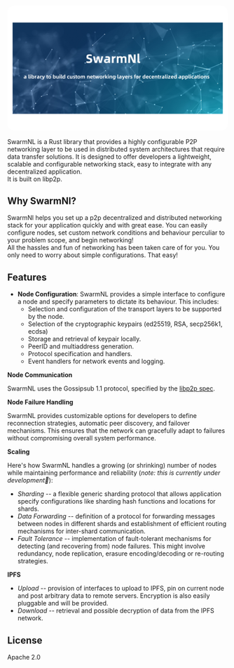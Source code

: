 <img src="https://github.com/algorealmInc/SwarmNL/blob/c3fe530350ec37755c64b47cba06361d39b3b095/SwarmNl.png" alt="SwarmNl" style="border-radius: 15px !important;">

SwarmNL is a Rust library that provides a highly configurable P2P networking layer to be used in distributed system architectures that require data transfer solutions.
It is designed to offer developers a lightweight, scalable and configurable networking stack, easy to integrate with any decentralized application.<br>
It is built on libp2p.

## Why SwarmNl?
SwarmNl helps you set up a p2p decentralized and distributed networking stack for your application quickly and with great ease. You can easily configure nodes, set custom network conditions and behaviour perculiar to your problem scope, and begin networking!<br>
All the hassles and fun of networking has been taken care of for you. You only need to worry about simple configurations. That easy!

## Features
- **Node Configuration**: SwarmNL provides a simple interface to configure a node and specify parameters to dictate its behaviour. This includes:
    - Selection and configuration of the transport layers to be supported by the node.
    - Selection of the cryptographic keypairs (ed25519, RSA, secp256k1, ecdsa)
    - Storage and retrieval of keypair locally.
    - PeerID and multiaddress generation.
    - Protocol specification and handlers.
    - Event handlers for network events and logging.

**Node Communication**

SwarmNL uses the Gossipsub 1.1 protocol, specified by the [libp2p spec](https://github.com/libp2p/specs/blob/master/pubsub/gossipsub/gossipsub-v1.1.md).

**Node Failure Handling**

SwarmNL provides customizable options for developers to define reconnection strategies, automatic peer discovery, and failover mechanisms. This ensures that the network can gracefully adapt to failures without compromising overall system performance.

**Scaling**

Here's how SwarmNL handles a growing (or shrinking) number of nodes while maintaining performance and reliability (_note: this is currently under development👷_):

- *Sharding* -- a flexible generic sharding protocol that allows application specify configurations like sharding hash functions and locations for shards.
- *Data Forwarding* -- definition of a protocol for forwarding messages between nodes in different shards and establishment of efficient routing mechanisms for inter-shard communication.
- *Fault Tolerance* -- implementation of fault-tolerant mechanisms for detecting (and recovering from) node failures. This might involve redundancy, node replication, erasure encoding/decoding or re-routing strategies.

**IPFS**

- *Upload* -- provision of interfaces to upload to IPFS, pin on current node and post arbitrary data to remote servers. Encryption is also easily pluggable and will be provided.
- *Download* -- retrieval and possible decryption of data from the IPFS network.

## License

Apache 2.0
